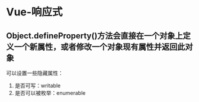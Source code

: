 # Vue-响应式

## Object.defineProperty()方法会直接在一个对象上定义一个新属性，或者修改一个对象现有属性并返回此对象  
可以设置一些隐藏属性：
1. 是否可写：writable
2. 是否可以被枚举：enumerable
